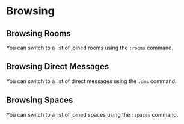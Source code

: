 # Browsing

## Browsing Rooms

You can switch to a list of joined rooms using the `:rooms` command.

## Browsing Direct Messages

You can switch to a list of direct messages using the `:dms` command.

## Browsing Spaces

You can switch to a list of joined spaces using the `:spaces` command.
